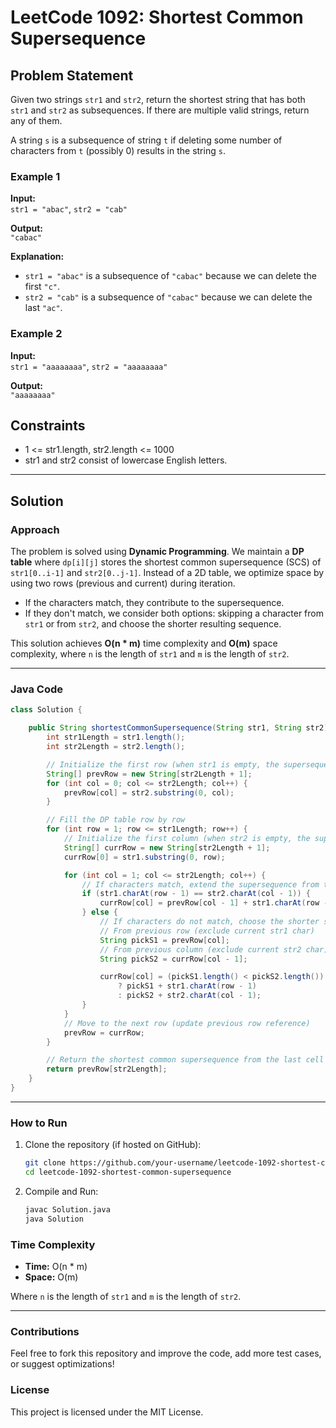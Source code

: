 
# LeetCode 1092: Shortest Common Supersequence
  
## Problem Statement
Given two strings `str1` and `str2`, return the shortest string that has both `str1` and `str2` as subsequences. If there are multiple valid strings, return any of them.

A string `s` is a subsequence of string `t` if deleting some number of characters from `t` (possibly 0) results in the string `s`.

### Example 1
**Input:**  
`str1 = "abac"`, `str2 = "cab"`  

**Output:**  
`"cabac"`  

**Explanation:**  
- `str1 = "abac"` is a subsequence of `"cabac"` because we can delete the first `"c"`.
- `str2 = "cab"` is a subsequence of `"cabac"` because we can delete the last `"ac"`.

### Example 2
**Input:**  
`str1 = "aaaaaaaa"`, `str2 = "aaaaaaaa"`  

**Output:**  
`"aaaaaaaa"`  

## Constraints
- 1 <= str1.length, str2.length <= 1000
- str1 and str2 consist of lowercase English letters.

---

## Solution

### Approach
The problem is solved using **Dynamic Programming**. We maintain a **DP table** where `dp[i][j]` stores the shortest common supersequence (SCS) of `str1[0..i-1]` and `str2[0..j-1]`. Instead of a 2D table, we optimize space by using two rows (previous and current) during iteration.

- If the characters match, they contribute to the supersequence.
- If they don't match, we consider both options: skipping a character from `str1` or from `str2`, and choose the shorter resulting sequence.

This solution achieves **O(n * m)** time complexity and **O(m)** space complexity, where `n` is the length of `str1` and `m` is the length of `str2`.

---

### Java Code

```java
class Solution {

    public String shortestCommonSupersequence(String str1, String str2) {
        int str1Length = str1.length();
        int str2Length = str2.length();

        // Initialize the first row (when str1 is empty, the supersequence is str2's prefix)
        String[] prevRow = new String[str2Length + 1];
        for (int col = 0; col <= str2Length; col++) {
            prevRow[col] = str2.substring(0, col);
        }

        // Fill the DP table row by row
        for (int row = 1; row <= str1Length; row++) {
            // Initialize the first column (when str2 is empty, the supersequence is str1's prefix)
            String[] currRow = new String[str2Length + 1];
            currRow[0] = str1.substring(0, row);

            for (int col = 1; col <= str2Length; col++) {
                // If characters match, extend the supersequence from the diagonal value
                if (str1.charAt(row - 1) == str2.charAt(col - 1)) {
                    currRow[col] = prevRow[col - 1] + str1.charAt(row - 1);
                } else {
                    // If characters do not match, choose the shorter supersequence
                    // From previous row (exclude current str1 char)
                    String pickS1 = prevRow[col];
                    // From previous column (exclude current str2 char)
                    String pickS2 = currRow[col - 1];

                    currRow[col] = (pickS1.length() < pickS2.length())
                        ? pickS1 + str1.charAt(row - 1)
                        : pickS2 + str2.charAt(col - 1);
                }
            }
            // Move to the next row (update previous row reference)
            prevRow = currRow;
        }

        // Return the shortest common supersequence from the last cell
        return prevRow[str2Length];
    }
}
```

---

### How to Run

1. Clone the repository (if hosted on GitHub):
    ```sh
    git clone https://github.com/your-username/leetcode-1092-shortest-common-supersequence.git
    cd leetcode-1092-shortest-common-supersequence
    ```

2. Compile and Run:
    ```sh
    javac Solution.java
    java Solution
    ```

### Time Complexity
- **Time:** O(n * m)  
- **Space:** O(m)

Where `n` is the length of `str1` and `m` is the length of `str2`.

---

### Contributions
Feel free to fork this repository and improve the code, add more test cases, or suggest optimizations!

### License
This project is licensed under the MIT License.
